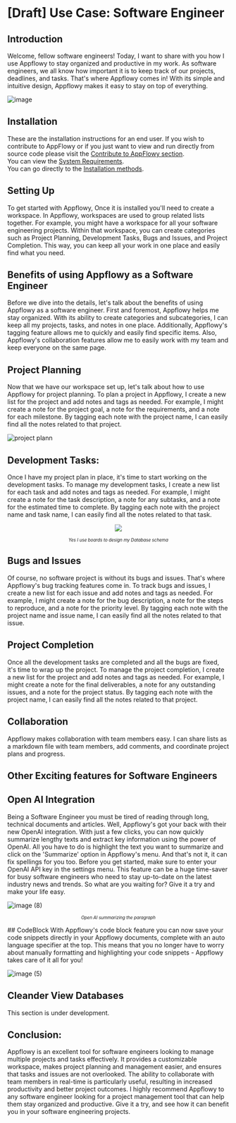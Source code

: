 # \[Draft] Use Case: Software Engineer


<!-- Introduction -->
## Introduction
Welcome, fellow software engineers! Today, I want to share with you how I use Appflowy to stay organized and productive in my work. As software engineers, we all know how important it is to keep track of our projects, deadlines, and tasks. That's where Appflowy comes in! With its simple and intuitive design, Appflowy makes it easy to stay on top of everything.

![image](https://user-images.githubusercontent.com/89600478/235852123-0105d13e-b05e-4df0-b136-4825ca817351.png)



<!-- How to Contribute -->
## Installation
These are the installation instructions for an end user. If you wish to contribute to AppFlowy or if you just want to view and run directly from source code please visit the [Contribute to AppFlowy section](https://appflowy.gitbook.io/docs/essential-documentation/contribute-to-appflowy).<br>
You can view the [System Requirements](https://appflowy.gitbook.io/docs/essential-documentation/install-appflowy/requirements).<br>
You can go directly to the [Installation methods](https://appflowy.gitbook.io/docs/essential-documentation/install-appflowy/installation-methods).

## Setting Up
To get started with Appflowy, Once it is installed you'll need to create a workspace. In Appflowy, workspaces are used to group related lists together. For example, you might have a workspace for all your software engineering projects. Within that workspace, you can create categories such as Project Planning, Development Tasks, Bugs and Issues, and Project Completion. This way, you can keep all your work in one place and easily find what you need.


## Benefits of using Appflowy as a Software Engineer
Before we dive into the details, let's talk about the benefits of using Appflowy as a software engineer. First and foremost, Appflowy helps me stay organized. With its ability to create categories and subcategories, I can keep all my projects, tasks, and notes in one place. Additionally, Appflowy's tagging feature allows me to quickly and easily find specific items. Also, Appflowy's collaboration features allow me to easily work with my team and keep everyone on the same page.



## Project Planning
Now that we have our workspace set up, let's talk about how to use Appflowy for project planning. To plan a project in Appflowy, I create a new list for the project and add notes and tags as needed. For example, I might create a note for the project goal, a note for the requirements, and a note for each milestone. By tagging each note with the project name, I can easily find all the notes related to that project.

![project plann](https://user-images.githubusercontent.com/89600478/235844017-2f00d682-5ddd-4fb5-a935-0055d0f3bb34.jpg)

## Development Tasks:
Once I have my project plan in place, it's time to start working on the development tasks. To manage my development tasks, I create a new list for each task and add notes and tags as needed. For example, I might create a note for the task description, a note for any subtasks, and a note for the estimated time to complete. By tagging each note with the project name and task name, I can easily find all the notes related to that task.


<div align="center">
  <img src="https://user-images.githubusercontent.com/89600478/235844308-d90c9446-732f-4b0a-8808-f7ace7f3e774.png">
</div>


<div align="center">
  <p><small style="font-size: 70%"><em>Yes I use boards to design my Database schema</em></small></p>
</div>

 
## Bugs and Issues
Of course, no software project is without its bugs and issues. That's where Appflowy's bug tracking features come in. To track bugs and issues, I create a new list for each issue and add notes and tags as needed. For example, I might create a note for the bug description, a note for the steps to reproduce, and a note for the priority level. By tagging each note with the project name and issue name, I can easily find all the notes related to that issue.




## Project Completion
Once all the development tasks are completed and all the bugs are fixed, it's time to wrap up the project. To manage the project completion, I create a new list for the project and add notes and tags as needed. For example, I might create a note for the final deliverables, a note for any outstanding issues, and a note for the project status. By tagging each note with the project name, I can easily find all the notes related to that project.

## Collaboration
Appflowy makes collaboration with team members easy. I can share lists as a markdown file with team members, add comments, and coordinate project plans and progress. 

## Other Exciting features for Software Engineers
## Open AI Integration
Being a Software Engineer you must be tired of reading through long, technical documents and articles. Well, Appflowy's got your back with their new OpenAI integration. With just a few clicks, you can now quickly summarize lengthy texts and extract key information using the power of OpenAI.
All you have to do is highlight the text you want to summarize and click on the 'Summarize' option in Appflowy's menu. And that's not it, it can fix spellings for you too.
Before you get started, make sure to enter your OpenAI API key in the settings menu. This feature can be a huge time-saver for busy software engineers who need to stay up-to-date on the latest industry news and trends. So what are you waiting for? Give it a try and make your life easy.

  ![image (8)](https://user-images.githubusercontent.com/89600478/236600222-7f6b30f0-2e39-4f5d-a642-7a90948ea624.png)
<div align="center">
  <p><small style="font-size: 70%"><em>Open AI summarizing the paragraph</em></small></p>
</div>
## CodeBlock
With Appflowy's code block feature you can now save your code snippets directly in your Appflowy documents, complete with an auto language specifier at the top.
This means that you no longer have to worry about manually formatting and highlighting your code snippets - Appflowy takes care of it all for you!

![image (5)](https://user-images.githubusercontent.com/89600478/235844514-280eebd8-004a-40f3-a9ca-ee76267d4495.png)


## Cleander View Databases
This section is under development.


## Conclusion:
Appflowy is an excellent tool for software engineers looking to manage multiple projects and tasks effectively. It provides a customizable workspace, makes project planning and management easier, and ensures that tasks and issues are not overlooked. The ability to collaborate with team members in real-time is particularly useful, resulting in increased productivity and better project outcomes. I highly recommend Appflowy to any software engineer looking for a project management tool that can help them stay organized and productive. Give it a try, and see how it can benefit you in your software engineering projects.

